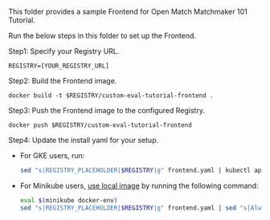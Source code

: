 This folder provides a sample Frontend for Open Match Matchmaker 101 Tutorial.

Run the below steps in this folder to set up the Frontend.

Step1: Specify your Registry URL.
```
REGISTRY=[YOUR_REGISTRY_URL]
```

Step2: Build the Frontend image.
```
docker build -t $REGISTRY/custom-eval-tutorial-frontend .
```

Step3: Push the Frontend image to the configured Registry.
```
docker push $REGISTRY/custom-eval-tutorial-frontend
```

Step4: Update the install yaml for your setup.

- For GKE users, run:
    ```bash
    sed "s|REGISTRY_PLACEHOLDER|$REGISTRY|g" frontend.yaml | kubectl apply -f -
    ```
- For Minikube users, [use local image](https://kubernetes.io/docs/setup/learning-environment/minikube/#use-local-images-by-re-using-the-docker-daemon) by running the following command:
    ```bash
    eval $(minikube docker-env)
    sed "s|REGISTRY_PLACEHOLDER|$REGISTRY|g" frontend.yaml | sed "s|Always|Never|g" | kubectl apply -f -
    ```